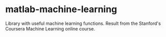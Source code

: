 # matlab-machine-learning
Library with useful machine learning functions. Result from the Stanford's Coursera Machine Learning online course.
